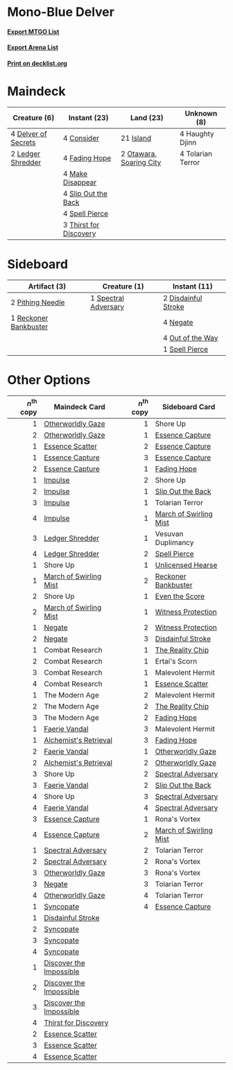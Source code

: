 # Mono-Blue Delver

#### [Export MTGO List](../collection/Mono-Blue%20Delver/Mono-Blue%20Delver.txt)
#### [Export Arena List](../collection/Mono-Blue%20Delver/Mono-Blue%20Delver_arena.txt)
#### [Print on decklist.org](http://decklist.org/?deckmain=4%09Consider%0A4%09Delver%20of%20Secrets%0A4%09Fading%20Hope%0A4%09Haughty%20Djinn%0A21%09Island%0A2%09Ledger%20Shredder%0A4%09Make%20Disappear%0A2%09Otawara,%20Soaring%20City%0A4%09Slip%20Out%20the%20Back%0A4%09Spell%20Pierce%0A3%09Thirst%20for%20Discovery%0A4%09Tolarian%20Terror&deckside=2%09Disdainful%20Stroke%0A4%09Negate%0A4%09Out%20of%20the%20Way%0A2%09Pithing%20Needle%0A1%09Reckoner%20Bankbuster%0A1%09Spectral%20Adversary%0A1%09Spell%20Pierce)
# Maindeck

|                                         Creature (6)                                         |                                          Instant (23)                                           |                                            Land (23)                                             |   Unknown (8)   |
|----------------------------------------------------------------------------------------------|-------------------------------------------------------------------------------------------------|--------------------------------------------------------------------------------------------------|-----------------|
|4 [Delver of Secrets](http://gatherer.wizards.com/Pages/Card/Details.aspx?multiverseid=226749)|4 [Consider](http://gatherer.wizards.com/Pages/Card/Details.aspx?multiverseid=534803)            |21 [Island](http://gatherer.wizards.com/Pages/Card/Details.aspx?multiverseid=439857)              |4 Haughty Djinn  |
|2 [Ledger Shredder](http://gatherer.wizards.com/Pages/Card/Details.aspx?multiverseid=555247)  |4 [Fading Hope](http://gatherer.wizards.com/Pages/Card/Details.aspx?multiverseid=534812)         |2 [Otawara, Soaring City](http://gatherer.wizards.com/Pages/Card/Details.aspx?multiverseid=548584)|4 Tolarian Terror|
|                                                                                              |4 [Make Disappear](http://gatherer.wizards.com/Pages/Card/Details.aspx?multiverseid=555250)      |                                                                                                  |                 |
|                                                                                              |4 [Slip Out the Back](http://gatherer.wizards.com/Pages/Card/Details.aspx?multiverseid=555263)   |                                                                                                  |                 |
|                                                                                              |4 [Spell Pierce](http://gatherer.wizards.com/Pages/Card/Details.aspx?multiverseid=425876)        |                                                                                                  |                 |
|                                                                                              |3 [Thirst for Discovery](http://gatherer.wizards.com/Pages/Card/Details.aspx?multiverseid=540929)|                                                                                                  |                 |


# Sideboard

|                                          Artifact (3)                                          |                                         Creature (1)                                          |                                         Instant (11)                                         |
|------------------------------------------------------------------------------------------------|-----------------------------------------------------------------------------------------------|----------------------------------------------------------------------------------------------|
|2 [Pithing Needle](http://gatherer.wizards.com/Pages/Card/Details.aspx?multiverseid=129526)     |1 [Spectral Adversary](http://gatherer.wizards.com/Pages/Card/Details.aspx?multiverseid=534843)|2 [Disdainful Stroke](http://gatherer.wizards.com/Pages/Card/Details.aspx?multiverseid=420705)|
|1 [Reckoner Bankbuster](http://gatherer.wizards.com/Pages/Card/Details.aspx?multiverseid=548568)|                                                                                               |4 [Negate](http://gatherer.wizards.com/Pages/Card/Details.aspx?multiverseid=423707)           |
|                                                                                                |                                                                                               |4 [Out of the Way](http://gatherer.wizards.com/Pages/Card/Details.aspx?multiverseid=555253)   |
|                                                                                                |                                                                                               |1 [Spell Pierce](http://gatherer.wizards.com/Pages/Card/Details.aspx?multiverseid=425876)     |


# Other Options

|*n*<sup>th</sup> copy|                                          Maindeck Card                                           |*n*<sup>th</sup> copy|                                         Sideboard Card                                          |
|--------------------:|--------------------------------------------------------------------------------------------------|--------------------:|-------------------------------------------------------------------------------------------------|
|                    1|[Otherworldly Gaze](http://gatherer.wizards.com/Pages/Card/Details.aspx?multiverseid=534831)      |                    1|Shore Up                                                                                         |
|                    2|[Otherworldly Gaze](http://gatherer.wizards.com/Pages/Card/Details.aspx?multiverseid=534831)      |                    1|[Essence Capture](http://gatherer.wizards.com/Pages/Card/Details.aspx?multiverseid=457181)       |
|                    1|[Essence Scatter](http://gatherer.wizards.com/Pages/Card/Details.aspx?multiverseid=426754)        |                    2|[Essence Capture](http://gatherer.wizards.com/Pages/Card/Details.aspx?multiverseid=457181)       |
|                    1|[Essence Capture](http://gatherer.wizards.com/Pages/Card/Details.aspx?multiverseid=457181)        |                    3|[Essence Capture](http://gatherer.wizards.com/Pages/Card/Details.aspx?multiverseid=457181)       |
|                    2|[Essence Capture](http://gatherer.wizards.com/Pages/Card/Details.aspx?multiverseid=457181)        |                    1|[Fading Hope](http://gatherer.wizards.com/Pages/Card/Details.aspx?multiverseid=534812)           |
|                    1|[Impulse](http://gatherer.wizards.com/Pages/Card/Details.aspx?multiverseid=446087)                |                    2|Shore Up                                                                                         |
|                    2|[Impulse](http://gatherer.wizards.com/Pages/Card/Details.aspx?multiverseid=446087)                |                    1|[Slip Out the Back](http://gatherer.wizards.com/Pages/Card/Details.aspx?multiverseid=555263)     |
|                    3|[Impulse](http://gatherer.wizards.com/Pages/Card/Details.aspx?multiverseid=446087)                |                    1|Tolarian Terror                                                                                  |
|                    4|[Impulse](http://gatherer.wizards.com/Pages/Card/Details.aspx?multiverseid=446087)                |                    1|[March of Swirling Mist](http://gatherer.wizards.com/Pages/Card/Details.aspx?multiverseid=548358)|
|                    3|[Ledger Shredder](http://gatherer.wizards.com/Pages/Card/Details.aspx?multiverseid=555247)        |                    1|Vesuvan Duplimancy                                                                               |
|                    4|[Ledger Shredder](http://gatherer.wizards.com/Pages/Card/Details.aspx?multiverseid=555247)        |                    2|[Spell Pierce](http://gatherer.wizards.com/Pages/Card/Details.aspx?multiverseid=425876)          |
|                    1|Shore Up                                                                                          |                    1|[Unlicensed Hearse](http://gatherer.wizards.com/Pages/Card/Details.aspx?multiverseid=555447)     |
|                    1|[March of Swirling Mist](http://gatherer.wizards.com/Pages/Card/Details.aspx?multiverseid=548358) |                    2|[Reckoner Bankbuster](http://gatherer.wizards.com/Pages/Card/Details.aspx?multiverseid=548568)   |
|                    2|Shore Up                                                                                          |                    1|[Even the Score](http://gatherer.wizards.com/Pages/Card/Details.aspx?multiverseid=555243)        |
|                    2|[March of Swirling Mist](http://gatherer.wizards.com/Pages/Card/Details.aspx?multiverseid=548358) |                    1|[Witness Protection](http://gatherer.wizards.com/Pages/Card/Details.aspx?multiverseid=555267)    |
|                    1|[Negate](http://gatherer.wizards.com/Pages/Card/Details.aspx?multiverseid=423707)                 |                    2|[Witness Protection](http://gatherer.wizards.com/Pages/Card/Details.aspx?multiverseid=555267)    |
|                    2|[Negate](http://gatherer.wizards.com/Pages/Card/Details.aspx?multiverseid=423707)                 |                    3|[Disdainful Stroke](http://gatherer.wizards.com/Pages/Card/Details.aspx?multiverseid=420705)     |
|                    1|Combat Research                                                                                   |                    1|[The Reality Chip](http://gatherer.wizards.com/Pages/Card/Details.aspx?multiverseid=548372)      |
|                    2|Combat Research                                                                                   |                    1|Ertai's Scorn                                                                                    |
|                    3|Combat Research                                                                                   |                    1|Malevolent Hermit                                                                                |
|                    4|Combat Research                                                                                   |                    1|[Essence Scatter](http://gatherer.wizards.com/Pages/Card/Details.aspx?multiverseid=426754)       |
|                    1|The Modern Age                                                                                    |                    2|Malevolent Hermit                                                                                |
|                    2|The Modern Age                                                                                    |                    2|[The Reality Chip](http://gatherer.wizards.com/Pages/Card/Details.aspx?multiverseid=548372)      |
|                    3|The Modern Age                                                                                    |                    2|[Fading Hope](http://gatherer.wizards.com/Pages/Card/Details.aspx?multiverseid=534812)           |
|                    1|[Faerie Vandal](http://gatherer.wizards.com/Pages/Card/Details.aspx?multiverseid=473007)          |                    3|Malevolent Hermit                                                                                |
|                    1|[Alchemist's Retrieval](http://gatherer.wizards.com/Pages/Card/Details.aspx?multiverseid=540883)  |                    3|[Fading Hope](http://gatherer.wizards.com/Pages/Card/Details.aspx?multiverseid=534812)           |
|                    2|[Faerie Vandal](http://gatherer.wizards.com/Pages/Card/Details.aspx?multiverseid=473007)          |                    1|[Otherworldly Gaze](http://gatherer.wizards.com/Pages/Card/Details.aspx?multiverseid=534831)     |
|                    2|[Alchemist's Retrieval](http://gatherer.wizards.com/Pages/Card/Details.aspx?multiverseid=540883)  |                    2|[Otherworldly Gaze](http://gatherer.wizards.com/Pages/Card/Details.aspx?multiverseid=534831)     |
|                    3|Shore Up                                                                                          |                    2|[Spectral Adversary](http://gatherer.wizards.com/Pages/Card/Details.aspx?multiverseid=534843)    |
|                    3|[Faerie Vandal](http://gatherer.wizards.com/Pages/Card/Details.aspx?multiverseid=473007)          |                    2|[Slip Out the Back](http://gatherer.wizards.com/Pages/Card/Details.aspx?multiverseid=555263)     |
|                    4|Shore Up                                                                                          |                    3|[Spectral Adversary](http://gatherer.wizards.com/Pages/Card/Details.aspx?multiverseid=534843)    |
|                    4|[Faerie Vandal](http://gatherer.wizards.com/Pages/Card/Details.aspx?multiverseid=473007)          |                    4|[Spectral Adversary](http://gatherer.wizards.com/Pages/Card/Details.aspx?multiverseid=534843)    |
|                    3|[Essence Capture](http://gatherer.wizards.com/Pages/Card/Details.aspx?multiverseid=457181)        |                    1|Rona's Vortex                                                                                    |
|                    4|[Essence Capture](http://gatherer.wizards.com/Pages/Card/Details.aspx?multiverseid=457181)        |                    2|[March of Swirling Mist](http://gatherer.wizards.com/Pages/Card/Details.aspx?multiverseid=548358)|
|                    1|[Spectral Adversary](http://gatherer.wizards.com/Pages/Card/Details.aspx?multiverseid=534843)     |                    2|Tolarian Terror                                                                                  |
|                    2|[Spectral Adversary](http://gatherer.wizards.com/Pages/Card/Details.aspx?multiverseid=534843)     |                    2|Rona's Vortex                                                                                    |
|                    3|[Otherworldly Gaze](http://gatherer.wizards.com/Pages/Card/Details.aspx?multiverseid=534831)      |                    3|Rona's Vortex                                                                                    |
|                    3|[Negate](http://gatherer.wizards.com/Pages/Card/Details.aspx?multiverseid=423707)                 |                    3|Tolarian Terror                                                                                  |
|                    4|[Otherworldly Gaze](http://gatherer.wizards.com/Pages/Card/Details.aspx?multiverseid=534831)      |                    4|Tolarian Terror                                                                                  |
|                    1|[Syncopate](http://gatherer.wizards.com/Pages/Card/Details.aspx?multiverseid=442955)              |                    4|[Essence Capture](http://gatherer.wizards.com/Pages/Card/Details.aspx?multiverseid=457181)       |
|                    1|[Disdainful Stroke](http://gatherer.wizards.com/Pages/Card/Details.aspx?multiverseid=420705)      |                     |                                                                                                 |
|                    2|[Syncopate](http://gatherer.wizards.com/Pages/Card/Details.aspx?multiverseid=442955)              |                     |                                                                                                 |
|                    3|[Syncopate](http://gatherer.wizards.com/Pages/Card/Details.aspx?multiverseid=442955)              |                     |                                                                                                 |
|                    4|[Syncopate](http://gatherer.wizards.com/Pages/Card/Details.aspx?multiverseid=442955)              |                     |                                                                                                 |
|                    1|[Discover the Impossible](http://gatherer.wizards.com/Pages/Card/Details.aspx?multiverseid=548346)|                     |                                                                                                 |
|                    2|[Discover the Impossible](http://gatherer.wizards.com/Pages/Card/Details.aspx?multiverseid=548346)|                     |                                                                                                 |
|                    3|[Discover the Impossible](http://gatherer.wizards.com/Pages/Card/Details.aspx?multiverseid=548346)|                     |                                                                                                 |
|                    4|[Thirst for Discovery](http://gatherer.wizards.com/Pages/Card/Details.aspx?multiverseid=540929)   |                     |                                                                                                 |
|                    2|[Essence Scatter](http://gatherer.wizards.com/Pages/Card/Details.aspx?multiverseid=426754)        |                     |                                                                                                 |
|                    3|[Essence Scatter](http://gatherer.wizards.com/Pages/Card/Details.aspx?multiverseid=426754)        |                     |                                                                                                 |
|                    4|[Essence Scatter](http://gatherer.wizards.com/Pages/Card/Details.aspx?multiverseid=426754)        |                     |                                                                                                 |

